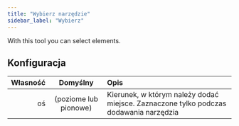 ```yaml
---
title: "Wybierz narzędzie"
sidebar_label: "Wybierz"
---
```



With this tool you can select elements.

## Konfiguracja

| Własność |       Domyślny        | Opis                                                                                  |
| --------:|:---------------------:|:------------------------------------------------------------------------------------- |
|       oś | (poziome lub pionowe) | Kierunek, w którym należy dodać miejsce. Zaznaczone tylko podczas dodawania narzędzia |
